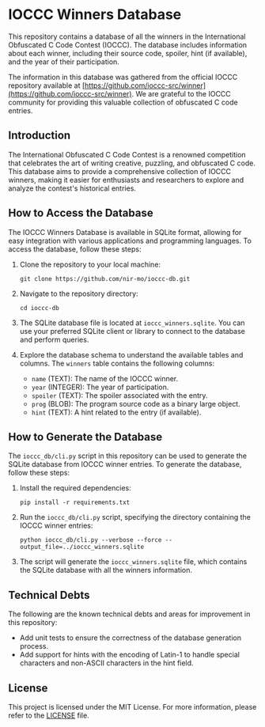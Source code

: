 # IOCCC Winners Database

This repository contains a database of all the winners in the International Obfuscated C Code Contest (IOCCC). 
The database includes information about each winner, including their source code, spoiler, hint (if available), and the
year of their participation.

The information in this database was gathered from the official IOCCC repository available at
[https://github.com/ioccc-src/winner](https://github.com/ioccc-src/winner). We are grateful to the IOCCC community for
providing this valuable collection of obfuscated C code entries.

## Introduction

The International Obfuscated C Code Contest is a renowned competition that celebrates the art of writing creative, 
puzzling, and obfuscated C code. This database aims to provide a comprehensive collection of IOCCC winners, making it
easier for enthusiasts and researchers to explore and analyze the contest's historical entries.

## How to Access the Database

The IOCCC Winners Database is available in SQLite format, allowing for easy integration with various applications and 
programming languages. To access the database, follow these steps:

1. Clone the repository to your local machine:
   ```
   git clone https://github.com/nir-mo/ioccc-db.git
   ```

2. Navigate to the repository directory:
   ```
   cd ioccc-db
   ```

3. The SQLite database file is located at `ioccc_winners.sqlite`. You can use your preferred SQLite client or library 
   to connect to the database and perform queries.

4. Explore the database schema to understand the available tables and columns. The `winners` table contains the 
   following columns:
   - `name` (TEXT): The name of the IOCCC winner.
   - `year` (INTEGER): The year of participation.
   - `spoiler` (TEXT): The spoiler associated with the entry.
   - `prog` (BLOB): The program source code as a binary large object.
   - `hint` (TEXT): A hint related to the entry (if available).

## How to Generate the Database

The `ioccc_db/cli.py` script in this repository can be used to generate the SQLite database from IOCCC winner 
entries. To generate the database, follow these steps:

1. Install the required dependencies:
   ```
   pip install -r requirements.txt
   ```

2. Run the `ioccc_db/cli.py` script, specifying the directory containing the IOCCC winner entries:
   ```
   python ioccc_db/cli.py --verbose --force --output_file=../ioccc_winners.sqlite
   ```

3. The script will generate the `ioccc_winners.sqlite` file, which contains the SQLite database with all the winners 
   information.

## Technical Debts

The following are the known technical debts and areas for improvement in this repository:

- Add unit tests to ensure the correctness of the database generation process.
- Add support for hints with the encoding of Latin-1 to handle special characters and non-ASCII characters in the hint 
  field.


## License

This project is licensed under the MIT License. For more information, please refer to the [LICENSE](LICENSE) file.
